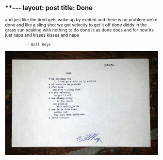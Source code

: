 **---
layout: post
title: Done
---

and just like the
tired gets woke up by excited
and there is no problem
we're done
and like a sling shot
we got velocity
to get it off
done diddy
in the grass
sun soaking with nothing to do
done is as done does
and for now
its just naps and kisses
kisses and naps

              - Bill Keys

![DONE](https://raw.githubusercontent.com/ajkamel/ajkamel.github.io/master/public/done.jpg)
